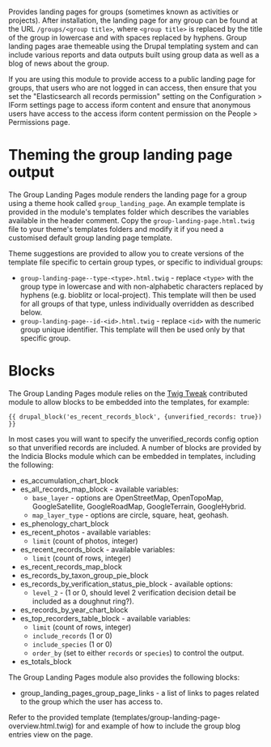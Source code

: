 Provides landing pages for groups (sometimes known as activities or projects). After installation,
the landing page for any group can be found at the URL `/groups/<group title>`, where
`<group title>` is replaced by the title of the group in lowercase and with spaces replaced by
hyphens. Group landing pages arae themeable using the Drupal templating system and can include
various reports and data outputs built using group data as well as a blog of news about the group.

If you are using this module to provide access to a public landing page for groups, that users who
are not logged in can access, then ensure that you set the "Elasticsearch all records permission"
setting on the Configuration > IForm settings page to access iform content and ensure that
anonymous users have access to the access iform content permission on the People > Permissions
page.

# Theming the group landing page output

The Group Landing Pages module renders the landing page for a group using a theme hook called
`group_landing_page`. An example template is provided in the module's templates folder which
describes the variables available in the header comment. Copy the `group-landing-page.html.twig`
file to your theme's templates folders and modify it if you need a customised default group landing
page template.

Theme suggestions are provided to allow you to create versions of the template file specific to
certain group types, or specific to individual groups:
* `group-landing-page--type-<type>.html.twig` - replace `<type>` with the group type in lowercase
  and with non-alphabetic characters replaced by hyphens (e.g. bioblitz or local-project). This
  template will then be used for all groups of that type, unless individually overridden as
  described below.
* `group-landing-page--id-<id>.html.twig` - replace `<id>` with the numeric group unique
  identifier. This template will then be used only by that specific group.

# Blocks

The Group Landing Pages module relies on the [Twig Tweak](https://www.drupal.org/project/twig_tweak)
contributed module to allow blocks to be embedded into the templates, for example:

```twig
{{ drupal_block('es_recent_records_block', {unverified_records: true}) }}
```

In most cases you will want to specify the unverified_records config option so that unverified
records are included. A number of blocks are provided by the Indicia Blocks module which can be
embedded in templates, including the following:
* es_accumulation_chart_block
* es_all_records_map_block - available variables:
  * `base_layer` - options are OpenStreetMap, OpenTopoMap, GoogleSatellite, GoogleRoadMap,
    GoogleTerrain, GoogleHybrid.
  * `map_layer_type` - options are circle, square, heat, geohash.
* es_phenology_chart_block
* es_recent_photos - available variables:
  * `limit` (count of photos, integer)
* es_recent_records_block - available variables:
  * `limit` (count of rows, integer)
* es_recent_records_map_block
* es_records_by_taxon_group_pie_block
* es_records_by_verification_status_pie_block - available options:
  * `level_2` - (1 or 0, should level 2 verification decision detail be included as a doughnut
    ring?).
* es_records_by_year_chart_block
* es_top_recorders_table_block - available variables:
  * `limit` (count of rows, integer)
  * `include_records` (1 or 0)
  * `include_species` (1 or 0)
  * `order_by` (set to either `records` or `species`) to control the output.
* es_totals_block

The Group Landing Pages module also provides the following blocks:
* group_landing_pages_group_page_links - a list of links to pages related to the group which the
  user has access to.

Refer to the provided template (templates/group-landing-page-overview.html.twig) for and example of
how to include the group blog entries view on the page.